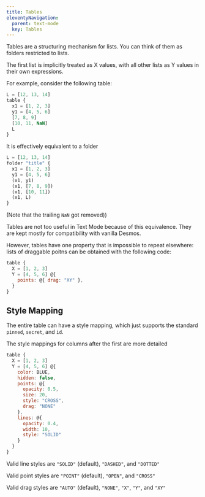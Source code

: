 ```yaml
---
title: Tables
eleventyNavigation:
  parent: text-mode
  key: Tables
---
```


Tables are a structuring mechanism for lists. You can think of them as folders restricted to lists.

The first list is implicitly treated as X values, with all other lists as Y values in their own expressions.

For example, consider the following table:

```js
L = [12, 13, 14]
table {
  x1 = [1, 2, 3]
  y1 = [4, 5, 6]
  [7, 8, 9]
  [10, 11, NaN]
  L
}
```

It is effectively equivalent to a folder

```js
L = [12, 13, 14]
folder "title" {
  x1 = [1, 2, 3]
  y1 = [4, 5, 6]
  (x1, y1)
  (x1, [7, 8, 9])
  (x1, [10, 11])
  (x1, L)
}
```

(Note that the trailing `NaN` got removed))

Tables are not too useful in Text Mode because of this equivalence. They are kept mostly for compatibility with vanilla Desmos.

However, tables have one property that is impossible to repeat elsewhere: lists of draggable poitns can be obtained with the following code:

```js
table {
  X = [1, 2, 3]
  Y = [4, 5, 6] @{
    points: @{ drag: "XY" },
  }
}
```

## Style Mapping

The entire table can have a style mapping, which just supports the standard `pinned`, `secret`, and `id`.

The style mappings for columns after the first are more detailed

```js
table {
  X = [1, 2, 3]
  Y = [4, 5, 6] @{
    color: BLUE,
    hidden: false,
    points: @{
      opacity: 0.5,
      size: 20,
      style: "CROSS",
      drag: "NONE"
    },
    lines: @{
      opacity: 0.4,
      width: 10,
      style: "SOLID"
    }
  }
}
```

Valid line styles are `"SOLID"` (default), `"DASHED"`, and `"DOTTED"`

Valid point styles are `"POINT"` (default), `"OPEN"`, and `"CROSS"`

Valid drag styles are `"AUTO"` (default), `"NONE"`, `"X"`, `"Y"`, and `"XY"`
